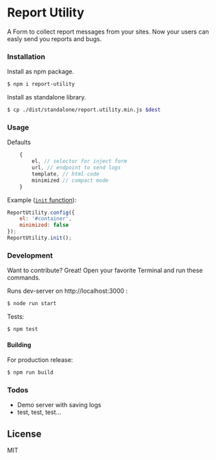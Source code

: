 # Report Utility

A Form to collect report messages from your sites. Now your users can easly send you reports and bugs.

### Installation

Install as npm package.

```sh
$ npm i report-utility
```

Install as standalone library.

```sh
$ cp ./dist/standalone/report.utility.min.js $dest
```

### Usage

Defaults 
```js
    {
        el, // selector for inject form
        url, // endpoint to send logs
        template, // html code
        minimized // compact mode
    }
```

Example ([`init` function](https://direct-fuel-injection.github.io/ReportUtility/examples/render/)):
```js
ReportUtility.config({
    el: '#container',
    minimized: false
});
ReportUtility.init();
```
### Development

Want to contribute? Great!
Open your favorite Terminal and run these commands.

Runs dev-server on http://localhost:3000 :
```sh
$ node run start
```

Tests:
```sh
$ npm test
```
#### Building
For production release:
```sh
$ npm run build
```

### Todos

 - Demo server with saving logs
 - test, test, test...

License
----

MIT

